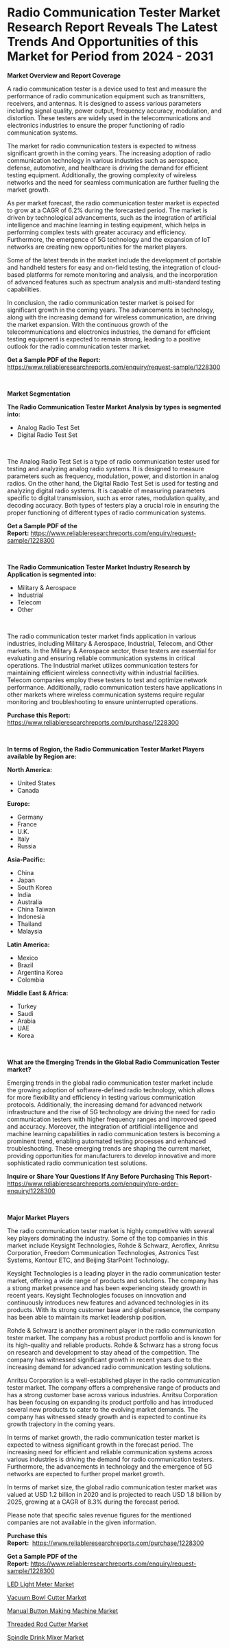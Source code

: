 <p><h1>Radio Communication Tester Market Research Report Reveals The Latest Trends And Opportunities of this Market for Period from 2024 - 2031</h1></p><p><strong>Market Overview and Report Coverage</strong></p>
<p><p>A radio communication tester is a device used to test and measure the performance of radio communication equipment such as transmitters, receivers, and antennas. It is designed to assess various parameters including signal quality, power output, frequency accuracy, modulation, and distortion. These testers are widely used in the telecommunications and electronics industries to ensure the proper functioning of radio communication systems.</p><p>The market for radio communication testers is expected to witness significant growth in the coming years. The increasing adoption of radio communication technology in various industries such as aerospace, defense, automotive, and healthcare is driving the demand for efficient testing equipment. Additionally, the growing complexity of wireless networks and the need for seamless communication are further fueling the market growth.</p><p>As per market forecast, the radio communication tester market is expected to grow at a CAGR of 6.2% during the forecasted period. The market is driven by technological advancements, such as the integration of artificial intelligence and machine learning in testing equipment, which helps in performing complex tests with greater accuracy and efficiency. Furthermore, the emergence of 5G technology and the expansion of IoT networks are creating new opportunities for the market players.</p><p>Some of the latest trends in the market include the development of portable and handheld testers for easy and on-field testing, the integration of cloud-based platforms for remote monitoring and analysis, and the incorporation of advanced features such as spectrum analysis and multi-standard testing capabilities.</p><p>In conclusion, the radio communication tester market is poised for significant growth in the coming years. The advancements in technology, along with the increasing demand for wireless communication, are driving the market expansion. With the continuous growth of the telecommunications and electronics industries, the demand for efficient testing equipment is expected to remain strong, leading to a positive outlook for the radio communication tester market.</p></p>
<p><strong>Get a Sample PDF of the Report:</strong> <a href="https://www.reliableresearchreports.com/enquiry/request-sample/1228300">https://www.reliableresearchreports.com/enquiry/request-sample/1228300</a></p>
<p>&nbsp;</p>
<p><strong>Market Segmentation</strong></p>
<p><strong>The Radio Communication Tester Market Analysis by types is segmented into:</strong></p>
<p><ul><li>Analog Radio Test Set</li><li>Digital Radio Test Set</li></ul></p>
<p>&nbsp;</p>
<p><p>The Analog Radio Test Set is a type of radio communication tester used for testing and analyzing analog radio systems. It is designed to measure parameters such as frequency, modulation, power, and distortion in analog radios. On the other hand, the Digital Radio Test Set is used for testing and analyzing digital radio systems. It is capable of measuring parameters specific to digital transmission, such as error rates, modulation quality, and decoding accuracy. Both types of testers play a crucial role in ensuring the proper functioning of different types of radio communication systems.</p></p>
<p><strong>Get a Sample PDF of the Report:</strong>&nbsp;<a href="https://www.reliableresearchreports.com/enquiry/request-sample/1228300">https://www.reliableresearchreports.com/enquiry/request-sample/1228300</a></p>
<p>&nbsp;</p>
<p><strong>The Radio Communication Tester Market Industry Research by Application is segmented into:</strong></p>
<p><ul><li>Military & Aerospace</li><li>Industrial</li><li>Telecom</li><li>Other</li></ul></p>
<p>&nbsp;</p>
<p><p>The radio communication tester market finds application in various industries, including Military & Aerospace, Industrial, Telecom, and Other markets. In the Military & Aerospace sector, these testers are essential for evaluating and ensuring reliable communication systems in critical operations. The Industrial market utilizes communication testers for maintaining efficient wireless connectivity within industrial facilities. Telecom companies employ these testers to test and optimize network performance. Additionally, radio communication testers have applications in other markets where wireless communication systems require regular monitoring and troubleshooting to ensure uninterrupted operations.</p></p>
<p><strong>Purchase this Report:</strong>&nbsp; <a href="https://www.reliableresearchreports.com/purchase/1228300">https://www.reliableresearchreports.com/purchase/1228300</a></p>
<p>&nbsp;</p>
<p><strong>In terms of Region, the Radio Communication Tester Market Players available by Region are:</strong></p>
<p>
    <p> <strong> North America: </strong>
        <ul>
            <li>United States</li>
            <li>Canada</li>
        </ul>
        </p> 
    <p> <strong> Europe: </strong>
        <ul>
            <li>Germany</li>
            <li>France</li>
            <li>U.K.</li>
            <li>Italy</li>
            <li>Russia</li>
        </ul>
        </p> 
    <p> <strong> Asia-Pacific: </strong>
        <ul>
            <li>China</li>
            <li>Japan</li>
            <li>South Korea</li>
            <li>India</li>
            <li>Australia</li>
            <li>China Taiwan</li>
            <li>Indonesia</li>
            <li>Thailand</li>
            <li>Malaysia</li>
        </ul>
        </p> 
    <p> <strong> Latin America: </strong>
        <ul>
            <li>Mexico</li>
            <li>Brazil</li>
            <li>Argentina Korea</li>
            <li>Colombia</li>
        </ul>
        </p> 
    <p> <strong> Middle East & Africa: </strong>
        <ul>
            <li>Turkey</li>
            <li>Saudi</li>
            <li>Arabia</li>
            <li>UAE</li>
            <li>Korea</li>
        </ul>
    </p>
    </p>
<p>&nbsp;</p>
<p><strong>What are the Emerging Trends in the Global Radio Communication Tester market?</strong></p>
<p><p>Emerging trends in the global radio communication tester market include the growing adoption of software-defined radio technology, which allows for more flexibility and efficiency in testing various communication protocols. Additionally, the increasing demand for advanced network infrastructure and the rise of 5G technology are driving the need for radio communication testers with higher frequency ranges and improved speed and accuracy. Moreover, the integration of artificial intelligence and machine learning capabilities in radio communication testers is becoming a prominent trend, enabling automated testing processes and enhanced troubleshooting. These emerging trends are shaping the current market, providing opportunities for manufacturers to develop innovative and more sophisticated radio communication test solutions.</p></p>
<p><strong>Inquire or Share Your Questions If Any Before Purchasing This Report</strong>- <a href="https://www.reliableresearchreports.com/enquiry/pre-order-enquiry/1228300">https://www.reliableresearchreports.com/enquiry/pre-order-enquiry/1228300</a></p>
<p>&nbsp;</p>
<p><strong>Major Market Players</strong></p>
<p><p>The radio communication tester market is highly competitive with several key players dominating the industry. Some of the top companies in this market include Keysight Technologies, Rohde & Schwarz, Aeroflex, Anritsu Corporation, Freedom Communication Technologies, Astronics Test Systems, Kontour ETC, and Beijing StarPoint Technology.</p><p>Keysight Technologies is a leading player in the radio communication tester market, offering a wide range of products and solutions. The company has a strong market presence and has been experiencing steady growth in recent years. Keysight Technologies focuses on innovation and continuously introduces new features and advanced technologies in its products. With its strong customer base and global presence, the company has been able to maintain its market leadership position.</p><p>Rohde & Schwarz is another prominent player in the radio communication tester market. The company has a robust product portfolio and is known for its high-quality and reliable products. Rohde & Schwarz has a strong focus on research and development to stay ahead of the competition. The company has witnessed significant growth in recent years due to the increasing demand for advanced radio communication testing solutions.</p><p>Anritsu Corporation is a well-established player in the radio communication tester market. The company offers a comprehensive range of products and has a strong customer base across various industries. Anritsu Corporation has been focusing on expanding its product portfolio and has introduced several new products to cater to the evolving market demands. The company has witnessed steady growth and is expected to continue its growth trajectory in the coming years.</p><p>In terms of market growth, the radio communication tester market is expected to witness significant growth in the forecast period. The increasing need for efficient and reliable communication systems across various industries is driving the demand for radio communication testers. Furthermore, the advancements in technology and the emergence of 5G networks are expected to further propel market growth.</p><p>In terms of market size, the global radio communication tester market was valued at USD 1.2 billion in 2020 and is projected to reach USD 1.8 billion by 2025, growing at a CAGR of 8.3% during the forecast period.</p><p>Please note that specific sales revenue figures for the mentioned companies are not available in the given information.</p></p>
<p><strong>Purchase this Report:</strong>&nbsp;&nbsp;<a href="https://www.reliableresearchreports.com/purchase/1228300">https://www.reliableresearchreports.com/purchase/1228300</a></p>
<p></p>
<p><strong>Get a Sample PDF of the Report:</strong>&nbsp;<a href="https://www.reliableresearchreports.com/enquiry/request-sample/1228300">https://www.reliableresearchreports.com/enquiry/request-sample/1228300</a></p>
<p><p><a href="https://github.com/dringals/Market-Research-Report-List-2/blob/main/led-light-meter-market.md">LED Light Meter Market</a></p><p><a href="https://github.com/aashishrp/Market-Research-Report-List-1/blob/main/vacuum-bowl-cutter-market.md">Vacuum Bowl Cutter Market</a></p><p><a href="https://github.com/aasishrp01/Market-Research-Report-List-2/blob/main/manual-button-making-machine-market.md">Manual Button Making Machine Market</a></p><p><a href="https://github.com/Paul14Anderson63/Market-Research-Report-List-2/blob/main/threaded-rod-cutter-market.md">Threaded Rod Cutter Market</a></p><p><a href="https://github.com/aashishrp02/Market-Research-Report-List-1/blob/main/spindle-drink-mixer-market.md">Spindle Drink Mixer Market</a></p></p>